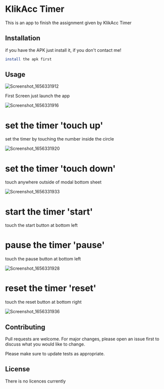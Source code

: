 # KlikAcc Timer

This is an app to finish the assignment given by KlikAcc Timer

## Installation

if you have the APK just install it, if you don't contact me!

```bash
install the apk first
```

## Usage
![Screenshot_1656331912](https://user-images.githubusercontent.com/76711040/175938677-8fb859f7-dac8-4dd4-881f-52b259c6724e.png)


First Screen
just launch the app

![Screenshot_1656331916](https://user-images.githubusercontent.com/76711040/175939362-cce8266c-e718-48c3-8829-a6c9ec73d37a.png)

# set the timer 'touch up'
set the timer by touching the number inside the circle

![Screenshot_1656331920](https://user-images.githubusercontent.com/76711040/175939413-61eb7d18-84de-400f-86b1-d4857c2f4516.png)

# set the timer 'touch down'
touch anywhere outside of modal bottom sheet

![Screenshot_1656331933](https://user-images.githubusercontent.com/76711040/175939561-465abc34-785d-4aa4-91a3-8db96584678f.png)

# start the timer 'start'
touch the start button at bottom left

# pause the timer 'pause'
touch the pause button at bottom left

![Screenshot_1656331928](https://user-images.githubusercontent.com/76711040/175939495-a99d2fe3-6da8-4c25-9904-6102ae056456.png)

# reset the timer 'reset'
touch the reset button at bottom right

![Screenshot_1656331936](https://user-images.githubusercontent.com/76711040/175939626-c8ee521d-4d28-4ef9-9023-78a42f0983c3.png)

## Contributing
Pull requests are welcome. For major changes, please open an issue first to discuss what you would like to change.

Please make sure to update tests as appropriate.

## License
There is no licences currently
